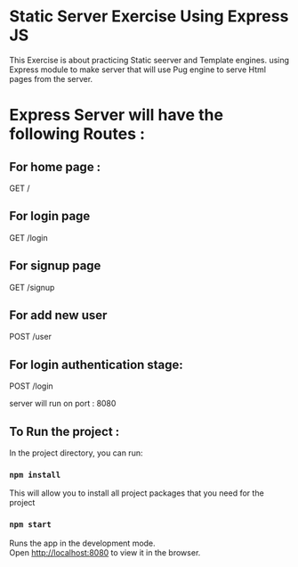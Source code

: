# Static Server Exercise Using Express JS
This Exercise is about practicing Static seerver and Template engines.
using Express module to make server that will use Pug engine to serve Html pages from the server.

# Express Server will have the following Routes :

## For home page :
GET /

## For login page
GET /login

## For signup page
GET /signup

## For add new user
POST /user

## For login authentication stage:
POST /login

server will run on port : 8080 

## To Run the project :

In the project directory, you can run:

### `npm install`

This will allow you to install all project packages that you need for the project

### `npm start`

Runs the app in the development mode.\
Open [http://localhost:8080](http://localhost:8080) to view it in the browser.

